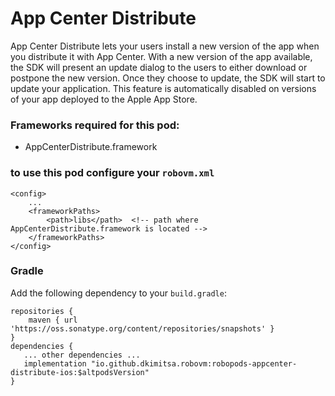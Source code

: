 # App Center Distribute
App Center Distribute lets your users install a new version of the app when you distribute it with App Center. With a new version of the app available, the SDK will present an update dialog to the users to either download or postpone the new version. Once they choose to update, the SDK will start to update your application. This feature is automatically disabled on versions of your app deployed to the Apple App Store.

### Frameworks required for this pod:
* AppCenterDistribute.framework 

### to use this pod configure your `robovm.xml`

```
<config>
    ...
    <frameworkPaths>
        <path>libs</path>  <!-- path where AppCenterDistribute.framework is located -->
    </frameworkPaths>
</config>
```

### Gradle

Add the following dependency to your `build.gradle`:

```
repositories {
    maven { url 'https://oss.sonatype.org/content/repositories/snapshots' }
}
dependencies {
   ... other dependencies ...
   implementation "io.github.dkimitsa.robovm:robopods-appcenter-distribute-ios:$altpodsVersion"
}
```